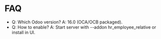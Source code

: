 # FAQ

- Q: Which Odoo version? A: 16.0 (OCA/OCB packaged).
- Q: How to enable? A: Start server with --addon hr_employee_relative or install in UI.
